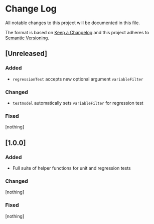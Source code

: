 # Change Log
All notable changes to this project will be documented in this file.

The format is based on [Keep a Changelog](http://keepachangelog.com/)
and this project adheres to [Semantic Versioning](http://semver.org/).

## [Unreleased]

### Added

* `regressionTest` accepts new optional argument `variableFilter`


### Changed

* `testmodel` automatically sets `variableFilter` for regression test

### Fixed

[nothing]


## [1.0.0]

### Added

* Full suite of helper functions for unit and regression tests

### Changed

[nothing]

### Fixed

[nothing]

